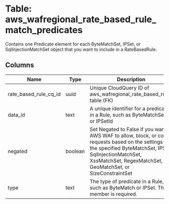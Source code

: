 
# Table: aws_wafregional_rate_based_rule_match_predicates
Contains one Predicate element for each ByteMatchSet, IPSet, or SqlInjectionMatchSet object that you want to include in a RateBasedRule.
## Columns
| Name        | Type           | Description  |
| ------------- | ------------- | -----  |
|rate_based_rule_cq_id|uuid|Unique CloudQuery ID of aws_wafregional_rate_based_rules table (FK)|
|data_id|text|A unique identifier for a predicate in a Rule, such as ByteMatchSetId or IPSetId|
|negated|boolean|Set Negated to False if you want AWS WAF to allow, block, or count requests based on the settings in the specified ByteMatchSet, IPSet, SqlInjectionMatchSet, XssMatchSet, RegexMatchSet, GeoMatchSet, or SizeConstraintSet|
|type|text|The type of predicate in a Rule, such as ByteMatch or IPSet.  This member is required.|
